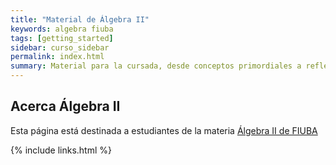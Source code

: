 ```yaml
---
title: "Material de Álgebra II"
keywords: algebra fiuba
tags: [getting_started]
sidebar: curso_sidebar
permalink: index.html
summary: Material para la cursada, desde conceptos primordiales a reflexiones importantes.
---
```


## Acerca Álgebra II
Esta página está destinada a estudiantes de la materia [Álgebra II de FIUBA](http://materias.fi.uba.ar/6108)

{% include links.html %}
